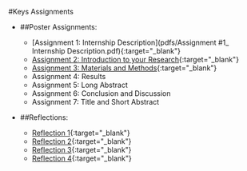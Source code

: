 #Keys Assignments  

- ##Poster Assignments:  

  - [Assignment 1: Internship Description](pdfs/Assignment #1_ Internship Description.pdf){:target="_blank"}  
  - [Assignment 2: Introduction to your Research](https://github.com/agoel11/KEYS2023/files/11923772/Assignment.2_.Introduction.to.Your.Research.pdf){:target="_blank"}  
  - [Assignment 3: Materials and Methods](https://github.com/agoel11/KEYS2023/files/11923773/Assignment.3_.Materials.Methods.pdf){:target="_blank"}  
  - Assignment 4: Results  
  - Assignment 5: Long Abstract  
  - Assignment 6: Conclusion and Discussion  
  - Assignment 7: Title and Short Abstract  


- ##Reflections:  

  - [Reflection 1](https://github.com/agoel11/KEYS2023/files/11923776/Reflection.1.pdf){:target="_blank"}  
  - [Reflection 2](https://github.com/agoel11/KEYS2023/files/11923778/Reflection.2.pdf){:target="_blank"}  
  - [Reflection 3](https://github.com/agoel11/KEYS2023/files/11923781/Reflection.3.pdf){:target="_blank"}  
  - [Reflection 4](https://github.com/agoel11/KEYS2023/files/11923782/Reflection.4.pdf){:target="_blank"}  
